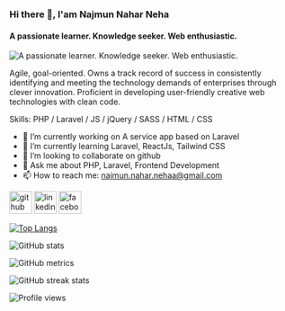 ### Hi there 👋, I'am Najmun Nahar Neha
#### A passionate learner. Knowledge seeker. Web enthusiastic. 
![A passionate learner. Knowledge seeker. Web enthusiastic. ](https://scontent.fdac24-4.fna.fbcdn.net/v/t39.30808-6/255003789_3225562217672035_8860255241061687390_n.jpg?_nc_cat=103&ccb=1-7&_nc_sid=09cbfe&_nc_eui2=AeE_K3knL1lwJxM1C-wwdS7i1wqosg4ov4HXCqiyDii_gXuzRxxxnQ5qpnnHL8uA2UBkwqjt_CRYVWsKPAitgf9V&_nc_ohc=f4l9Ft0-7TAAX8V9y_u&_nc_ht=scontent.fdac24-4.fna&oh=00_AfC5L5vIAT1TAgs_Jj3I9a9Rvmw259jOhTYz1Y8Q4tp7Cg&oe=63940A54)

Agile, goal-oriented. Owns a track record of success in consistently identifying and meeting the technology demands of enterprises through clever innovation. Proficient in developing user-friendly creative web technologies with clean code.


Skills: PHP / Laravel / JS / jQuery / SASS / HTML / CSS

- 🔭 I’m currently working on A service app based on Laravel 
- 🌱 I’m currently learning Laravel, ReactJs, Tailwind CSS 
- 👯 I’m looking to collaborate on github 
- 💬 Ask me about PHP, Laravel, Frontend Development 
- 📫 How to reach me: najmun.nahar.nehaa@gmail.com 


[<img src='https://cdn.jsdelivr.net/npm/simple-icons@3.0.1/icons/github.svg' alt='github' height='40'>](https://github.com/najmunnaharneha)  [<img src='https://cdn.jsdelivr.net/npm/simple-icons@3.0.1/icons/linkedin.svg' alt='linkedin' height='40'>](https://www.linkedin.com/in/najmun-nahar-nehaa/)  [<img src='https://cdn.jsdelivr.net/npm/simple-icons@3.0.1/icons/facebook.svg' alt='facebook' height='40'>](https://www.facebook.com/neha.ahmed.nehuu)  

[![Top Langs](https://github-readme-stats.vercel.app/api/top-langs/?username=najmunnaharneha)](https://github.com/anuraghazra/github-readme-stats)

![GitHub stats](https://github-readme-stats.vercel.app/api?username=najmunnaharneha&show_icons=true&count_private=true)  

![GitHub metrics](https://metrics.lecoq.io/najmunnaharneha)  

![GitHub streak stats](https://streak-stats.demolab.com/?user=najmunnaharneha)  

![Profile views](https://gpvc.arturio.dev/najmunnaharneha)  
